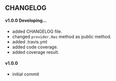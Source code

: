 ## CHANGELOG

#### v1.0.0 Developing...
* added CHANGELOG file.
* changed `provider.Has` method as public method.
* added .travis.yml
* added code coverage.
* added coverage result.

#### v1.0.0 
* initial commit